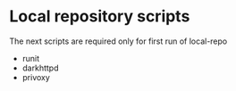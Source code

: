 # Local repository scripts

The next scripts are required only for first run of local-repo

- runit
- darkhttpd
- privoxy


